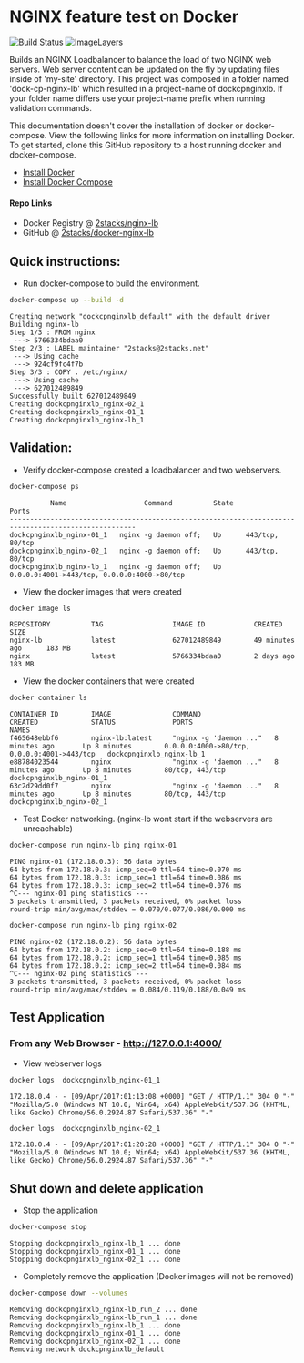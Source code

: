 # NGINX feature test on Docker

[![Build Status](https://travis-ci.org/2stacks/docker-nginx-lb.svg?branch=master)](https://travis-ci.org/2stacks/docker-nginx-lb)
[![ImageLayers](https://images.microbadger.com/badges/image/2stacks/nginx-lb.svg)](https://microbadger.com/images/2stacks/nginx-lb)

Builds an NGINX Loadbalancer to balance the load of two NGINX web servers. Web server content can be updated on the fly by updating files inside of 'my-site' directory. This project was composed in a folder named 'dock-cp-nginx-lb' which resulted in a project-name of dockcpnginxlb. If your folder name differs use your project-name prefix when running validation commands.

This documentation doesn't cover the installation of docker or docker-compose. View the following links for more information on installing Docker. To get started, clone this GitHub repository to a host running docker and docker-compose.

* [Install Docker](https://docs.docker.com/engine/installaion)
* [Install Docker Compose](https://docs.docker.com/compose/overview)

#### Repo Links

* Docker Registry @ [2stacks/nginx-lb](https://hub.docker.com/r/2stacks/nginx-lb)
* GitHub @ [2stacks/docker-nginx-lb](https://github.com/2stacks/docker-nginx-lb)

## Quick instructions:

- Run docker-compose to build the environment.

```bash
docker-compose up --build -d
```
	Creating network "dockcpnginxlb_default" with the default driver
	Building nginx-lb
	Step 1/3 : FROM nginx
	 ---> 5766334bdaa0
	Step 2/3 : LABEL maintainer "2stacks@2stacks.net"
	 ---> Using cache
	 ---> 924cf9fc4f7b
	Step 3/3 : COPY . /etc/nginx/
	 ---> Using cache
	 ---> 627012489849
	Successfully built 627012489849
	Creating dockcpnginxlb_nginx-02_1
	Creating dockcpnginxlb_nginx-01_1
	Creating dockcpnginxlb_nginx-lb_1

## Validation:

- Verify docker-compose created a loadbalancer and two webservers.

```bash
docker-compose ps
```
	          Name                   Command          State                      Ports                    
	-----------------------------------------------------------------------------------------------------
	dockcpnginxlb_nginx-01_1   nginx -g daemon off;   Up      443/tcp, 80/tcp                             
	dockcpnginxlb_nginx-02_1   nginx -g daemon off;   Up      443/tcp, 80/tcp                             
	dockcpnginxlb_nginx-lb_1   nginx -g daemon off;   Up      0.0.0.0:4001->443/tcp, 0.0.0.0:4000->80/tcp


- View the docker images that were created

```bash
docker image ls
```
	REPOSITORY          TAG                 IMAGE ID            CREATED             SIZE
	nginx-lb            latest              627012489849        49 minutes ago      183 MB
	nginx               latest              5766334bdaa0        2 days ago          183 MB


- View the docker containers that were created

```bash
docker container ls
```
	CONTAINER ID        IMAGE               COMMAND                  CREATED             STATUS              PORTS                                         NAMES
	f465648ebbf6        nginx-lb:latest     "nginx -g 'daemon ..."   8 minutes ago       Up 8 minutes        0.0.0.0:4000->80/tcp, 0.0.0.0:4001->443/tcp   dockcpnginxlb_nginx-lb_1
	e88784023544        nginx               "nginx -g 'daemon ..."   8 minutes ago       Up 8 minutes        80/tcp, 443/tcp                               dockcpnginxlb_nginx-01_1
	63c2d29dd0f7        nginx               "nginx -g 'daemon ..."   8 minutes ago       Up 8 minutes        80/tcp, 443/tcp                               dockcpnginxlb_nginx-02_1


- Test Docker networking. (nginx-lb wont start if the webservers are unreachable)

```bash
docker-compose run nginx-lb ping nginx-01
```
	PING nginx-01 (172.18.0.3): 56 data bytes
	64 bytes from 172.18.0.3: icmp_seq=0 ttl=64 time=0.070 ms
	64 bytes from 172.18.0.3: icmp_seq=1 ttl=64 time=0.086 ms
	64 bytes from 172.18.0.3: icmp_seq=2 ttl=64 time=0.076 ms
	^C--- nginx-01 ping statistics ---
	3 packets transmitted, 3 packets received, 0% packet loss
	round-trip min/avg/max/stddev = 0.070/0.077/0.086/0.000 ms

```bash
docker-compose run nginx-lb ping nginx-02
```
	PING nginx-02 (172.18.0.2): 56 data bytes
	64 bytes from 172.18.0.2: icmp_seq=0 ttl=64 time=0.188 ms
	64 bytes from 172.18.0.2: icmp_seq=1 ttl=64 time=0.085 ms
	64 bytes from 172.18.0.2: icmp_seq=2 ttl=64 time=0.084 ms
	^C--- nginx-02 ping statistics ---
	3 packets transmitted, 3 packets received, 0% packet loss
	round-trip min/avg/max/stddev = 0.084/0.119/0.188/0.049 ms


## Test Application

### From any Web Browser - http://127.0.0.1:4000/

- View webserver logs

```bash
docker logs  dockcpnginxlb_nginx-01_1
```
	172.18.0.4 - - [09/Apr/2017:01:13:08 +0000] "GET / HTTP/1.1" 304 0 "-" "Mozilla/5.0 (Windows NT 10.0; Win64; x64) AppleWebKit/537.36 (KHTML, like Gecko) Chrome/56.0.2924.87 Safari/537.36" "-"


```bash
docker logs  dockcpnginxlb_nginx-02_1
```
	172.18.0.4 - - [09/Apr/2017:01:20:28 +0000] "GET / HTTP/1.1" 304 0 "-" "Mozilla/5.0 (Windows NT 10.0; Win64; x64) AppleWebKit/537.36 (KHTML, like Gecko) Chrome/56.0.2924.87 Safari/537.36" "-"


## Shut down and delete application

- Stop the application

```bash
docker-compose stop
```
	Stopping dockcpnginxlb_nginx-lb_1 ... done
	Stopping dockcpnginxlb_nginx-01_1 ... done
	Stopping dockcpnginxlb_nginx-02_1 ... done

- Completely remove the application (Docker images will not be removed)

```bash
docker-compose down --volumes
```
	Removing dockcpnginxlb_nginx-lb_run_2 ... done
	Removing dockcpnginxlb_nginx-lb_run_1 ... done
	Removing dockcpnginxlb_nginx-lb_1 ... done
	Removing dockcpnginxlb_nginx-01_1 ... done
	Removing dockcpnginxlb_nginx-02_1 ... done
	Removing network dockcpnginxlb_default


